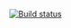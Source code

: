 [![Build status](https://ci.appveyor.com/api/projects/status/97oqwymb3428js20?svg=true)](https://ci.appveyor.com/project/JulietteT/sel-trcy3)
